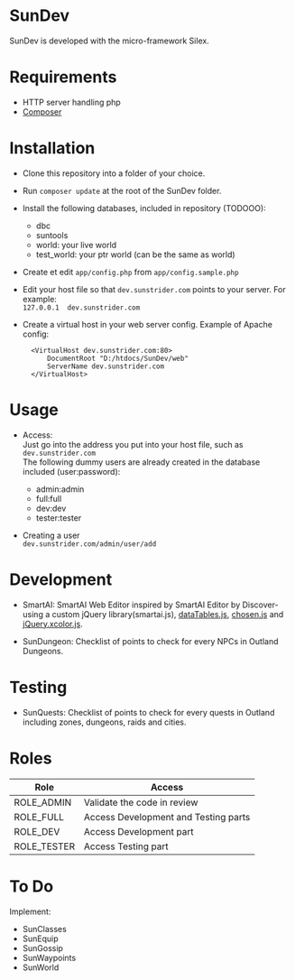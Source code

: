 # SunDev
SunDev is developed with the micro-framework Silex.

# Requirements
-  HTTP server handling php
-  [Composer](https://getcomposer.org/)

# Installation
- Clone this repository into a folder of your choice.
- Run `composer update` at the root of the SunDev folder.
- Install the following databases, included in repository (TODOOO):
    - dbc
    - suntools
    - world: your live world
    - test_world: your ptr world (can be the same as world)
- Create et edit `app/config.php` from `app/config.sample.php`
- Edit your host file so that `dev.sunstrider.com` points to your server. For example:   
        `127.0.0.1  dev.sunstrider.com`
- Create a virtual host in your web server config.
    Example of Apache config:

        <VirtualHost dev.sunstrider.com:80>
            DocumentRoot "D:/htdocs/SunDev/web"
            ServerName dev.sunstrider.com
        </VirtualHost>

# Usage

- Access:  
Just go into the address you put into your host file, such as `dev.sunstrider.com`  
The following dummy users are already created in the database included (user:password):
    - admin:admin
    - full:full
    - dev:dev
    - tester:tester

- Creating a user  
    `dev.sunstrider.com/admin/user/add`

# Development
* SmartAI:
  SmartAI Web Editor inspired by SmartAI Editor by Discover- using a custom jQuery library(smartai.js), [dataTables.js](http://www.datatables.net/), [chosen.js](http://harvesthq.github.io/chosen/) and [jQuery.xcolor.js](https://github.com/infusion/jQuery-xcolor).

* SunDungeon:
  Checklist of points to check for every NPCs in Outland Dungeons.

# Testing
* SunQuests:
  Checklist of points to check for every quests in Outland including zones, dungeons, raids and cities.

# Roles
| Role  		| Access      							|
|---------------|---------------------------------------|
| ROLE_ADMIN    | Validate the code in review           |
| ROLE_FULL     | Access Development and Testing parts  |
| ROLE_DEV      | Access Development part               |
| ROLE_TESTER   | Access Testing part                   |

# To Do
Implement:
* SunClasses
* SunEquip
* SunGossip
* SunWaypoints
* SunWorld